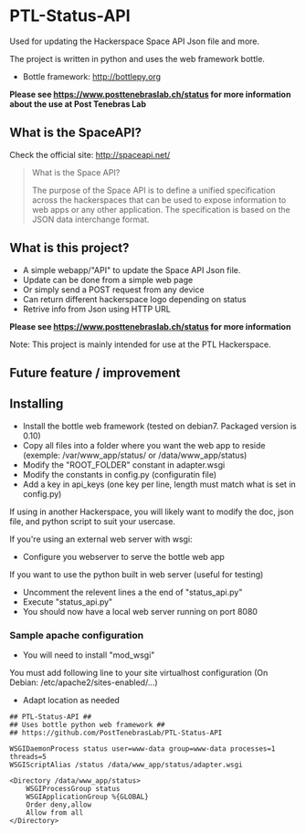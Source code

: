 PTL-Status-API
=======================

Used for updating the Hackerspace Space API Json file and more.

The project is written in python and uses the web framework bottle.
* Bottle framework:  http://bottlepy.org

**Please see https://www.posttenebraslab.ch/status for more information about the use at Post Tenebras Lab**

## What is the SpaceAPI?

Check the official site: http://spaceapi.net/

>What is the Space API?
>
>The purpose of the Space API is to define a unified specification across the hackerspaces that can be used to expose information to web apps or any other application. The specification is based on the JSON data interchange format.

## What is this project?

- A simple webapp/"API" to update the Space API Json file.
- Update can be done from a simple web page
- Or simply send a POST request from any device
- Can return different hackerspace logo depending on status
- Retrive info from Json using HTTP URL

**Please see https://www.posttenebraslab.ch/status for more information**

Note: This project is mainly intended for use at the PTL Hackerspace.

## Future feature / improvement

## Installing

* Install the bottle web framework (tested on debian7. Packaged version is 0.10)
* Copy all files into a folder where you want the web app to reside (exemple: /var/www_app/status/ or /data/www_app/status)
* Modify the "ROOT_FOLDER" constant in adapter.wsgi
* Modify the constants in config.py (configuratin file)
* Add a key in api_keys (one key per line, length must match what is set in config.py)

If using in another Hackerspace, you will likely want to modify the doc, json file, and python script to suit your usercase.

If you're using an external web server with wsgi:

* Configure you webserver to serve the bottle web app

If you want to use the python built in web server (useful for testing)
* Uncomment the relevent lines a the end of "status_api.py"
* Execute "status_api.py"
* You should now have a local web server running on port 8080

### Sample apache configuration

* You will need to install "mod_wsgi"

You must add following line to your site virtualhost configuration (On Debian: /etc/apache2/sites-enabled/...)

* Adapt location as needed

````
## PTL-Status-API ##
## Uses bottle python web framework ##
## https://github.com/PostTenebrasLab/PTL-Status-API

WSGIDaemonProcess status user=www-data group=www-data processes=1 threads=5
WSGIScriptAlias /status /data/www_app/status/adapter.wsgi

<Directory /data/www_app/status>
    WSGIProcessGroup status
    WSGIApplicationGroup %{GLOBAL}
    Order deny,allow
    Allow from all
</Directory>
````
